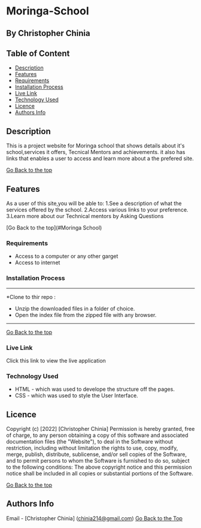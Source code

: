 # Moringa-School

## By Christopher Chinia


## Table of Content
- [Description](#description)
 - [Features](#features)
 - [Requirements](#requirements)
 - [Installation Process](#installation-Process)
 - [Live Link](#Live-Link)
 - [Technology  Used](#technology-Used)
 - [Licence](#licence)
 - [Authors Info](#Authors-Info)

 ## Description

This is a project website for Moringa school that shows details about it's school,services it offers, Tecnical Mentors and achievements. it also has links that enables a user to access and learn more about a the prefered site.

[Go Back to the top](#Moringa-School)


## Features
As a user of this site,you will be able to:
1.See a description of what the services offered by the school.
2.Access various links to your preference.
3.Learn more about our Technical mentors by Asking Questions

[Go Back to the top](#Moringa School)

### Requirements

 * Access to  a computer or any other garget
 * Access to internet

 ### Installation Process
 ****
 *Clone to thir repo :
 * Unzip the downloaded files in a folder of choice.
* Open the index file from the zipped file with any browser.
 ****

  [Go Back to the top](#Moringa-School)
### Live Link

 Click this link to view the live application  

 ### Technology  Used
* HTML - which was used to develope the structure off the pages.
* CSS - which was used to style the User Interface.

## Licence

Copyright (c) [2022] [Christopher Chinia]
Permission is hereby granted, free of charge, to any person obtaining a copy
of this software and associated documentation files (the "Website"), to deal
in the Software without restriction, including without limitation the rights
to use, copy, modify, merge, publish, distribute, sublicense, and/or sell
copies of the Software, and to permit persons to whom the Software is
furnished to do so, subject to the following conditions:
The above copyright notice and this permission notice shall be included in all
copies or substantial portions of the Software.

[Go Back to the top](#moringa-school)

## Authors Info
Email - [Christopher Chinia]
(chinia214@gmail.com)
[Go Back to the Top](#moringa-school)